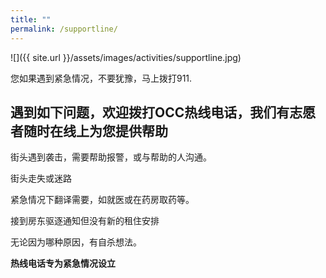 ```yaml
---
title: ""
permalink: /supportline/
---
```


![]({{ site.url }}/assets/images/activities/supportline.jpg)

您如果遇到紧急情况，不要犹豫，马上拨打911.

## 遇到如下问题，欢迎拨打OCC热线电话，我们有志愿者随时在线上为您提供帮助

街头遇到袭击，需要帮助报警，或与帮助的人沟通。

街头走失或迷路

紧急情况下翻译需要，如就医或在药房取药等。

接到房东驱逐通知但没有新的租住安排

无论因为哪种原因，有自杀想法。

**热线电话专为紧急情况设立** 
